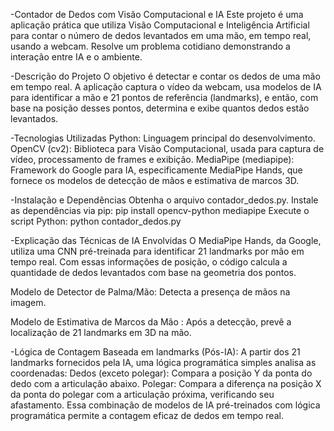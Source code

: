 -Contador de Dedos com Visão Computacional e IA
Este projeto é uma aplicação prática que utiliza Visão Computacional e Inteligência Artificial para contar o número de dedos levantados em uma mão, em tempo real, usando a webcam. Resolve um problema cotidiano demonstrando a interação entre IA e o ambiente.


-Descrição do Projeto
O objetivo é detectar e contar os dedos de uma mão em tempo real. A aplicação captura o vídeo da webcam, usa modelos de IA para identificar a mão e 21 pontos de referência (landmarks), e então, com base na posição desses pontos, determina e exibe quantos dedos estão levantados.


-Tecnologias Utilizadas
Python: Linguagem principal do desenvolvimento.
OpenCV (cv2): Biblioteca para Visão Computacional, usada para captura de vídeo, processamento de frames e exibição.
MediaPipe (mediapipe): Framework do Google para IA, especificamente MediaPipe Hands, que fornece os modelos de detecção de mãos e estimativa de marcos 3D.


-Instalação e Dependências
Obtenha o arquivo contador_dedos.py.
Instale as dependências via pip: pip install opencv-python mediapipe
Execute o script Python: python contador_dedos.py


-Explicação das Técnicas de IA Envolvidas
O MediaPipe Hands, da Google, utiliza uma CNN pré-treinada para identificar 21 landmarks por mão em tempo real. Com essas informações de posição, o código calcula a quantidade de dedos levantados com base na geometria dos pontos.

Modelo de Detector de Palma/Mão: Detecta a presença de mãos na imagem.

Modelo de Estimativa de Marcos da Mão : Após a detecção, prevê a localização de 21 landmarks em 3D na mão.


-Lógica de Contagem Baseada em landmarks (Pós-IA): A partir dos 21 landmarks fornecidos pela IA, uma lógica programática simples analisa as coordenadas:
Dedos (exceto polegar): Compara a posição Y da ponta do dedo com a articulação abaixo.
Polegar: Compara a diferença na posição X da ponta do polegar com a articulação próxima, verificando seu afastamento.
Essa combinação de modelos de IA pré-treinados com lógica programática permite a contagem eficaz de dedos em tempo real.
